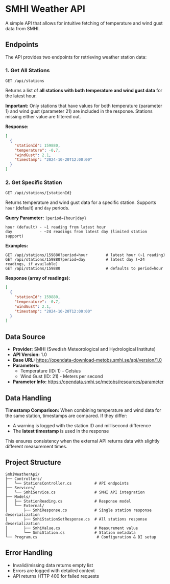 # SMHI Weather API

A simple API that allows for intuitive fetching of temperature and wind gust data from SMHI.

## Endpoints

The API provides two endpoints for retrieving weather station data:

### 1. Get All Stations

```
GET /api/stations
```

Returns a list of **all stations with both temperature and wind gust data** for the latest hour.

**Important:** Only stations that have values for both temperature (parameter 1) and wind gust (parameter 21) are included in the response. Stations missing either value are filtered out.

**Response:**
```json
[
  {
    "stationId": 159880,
    "temperature": -0.7,
    "windGust": 2.1,
    "timestamp": "2024-10-20T12:00:00"
  }
]
```

### 2. Get Specific Station

```
GET /api/stations/{stationId}
```

Returns temperature and wind gust data for a specific station. Supports `hour` (default) and `day` periods.

**Query Parameter:** `?period={hour|day}`
```
hour (default) - ~1 reading from latest hour
day            - ~24 readings from latest day (limited station support)
```

**Examples:**
```
GET /api/stations/159880?period=hour        # latest hour (~1 reading)
GET /api/stations/159880?period=day         # latest day (~24 readings, if available)
GET /api/stations/159880                    # defaults to period=hour
```

**Response (array of readings):**
```json
[
  {
    "stationId": 159880,
    "temperature": -0.7,
    "windGust": 2.1,
    "timestamp": "2024-10-20T12:00:00"
  }
]
```

## Data Source

- **Provider:** SMHI (Swedish Meteorological and Hydrological Institute)
- **API Version:** 1.0
- **Base URL:** https://opendata-download-metobs.smhi.se/api/version/1.0
- **Parameters:**
  - Temperature (ID: 1) - Celsius
  - Wind Gust (ID: 21) - Meters per second
- **Parameter Info:** https://opendata.smhi.se/metobs/resources/parameter

## Data Handling

**Timestamp Comparison:** When combining temperature and wind data for the same station, timestamps are compared. If they differ:
- A warning is logged with the station ID and millisecond difference
- The **latest timestamp** is used in the response

This ensures consistency when the external API returns data with slightly different measurement times.

## Project Structure

```
SmhiWeatherApi/
├── Controllers/
│   └── StationsController.cs          # API endpoints
├── Services/
│   └── SmhiService.cs                 # SMHI API integration
├── Models/
│   ├── StationReading.cs              # Response model
│   └── External/
│       ├── SmhiResponse.cs            # Single station response deserialization
│       ├── SmhiStationSetResponse.cs  # All stations response deserialization
│       ├── SmhiValue.cs               # Measurement value
│       └── SmhiStation.cs             # Station metadata
└── Program.cs                          # Configuration & DI setup
```

## Error Handling

- Invalid/missing data returns empty list
- Errors are logged with detailed context
- API returns HTTP 400 for failed requests
